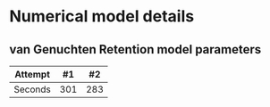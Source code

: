 # Numerical model details


## van Genuchten Retention model parameters
| Attempt | #1    | #2    |
| :---:   | :---: | :---: |
| Seconds | 301   | 283   |
